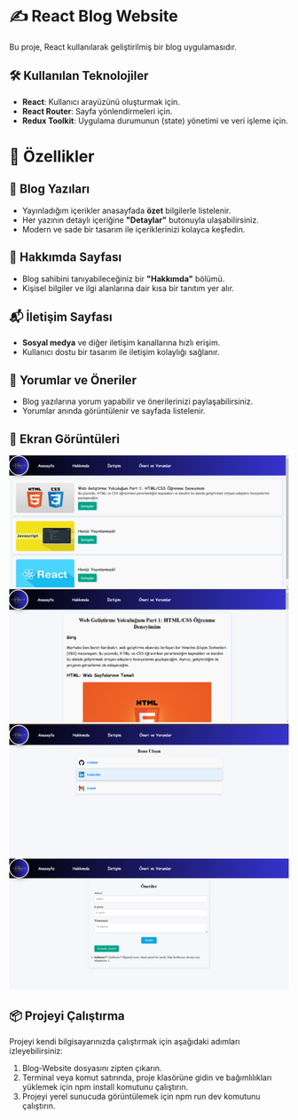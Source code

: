 # ✍️ React Blog Website
Bu proje, React kullanılarak geliştirilmiş bir blog uygulamasıdır.

## 🛠️ Kullanılan Teknolojiler
- **React**: Kullanıcı arayüzünü oluşturmak için.
- **React Router**: Sayfa yönlendirmeleri için.
- **Redux Toolkit**: Uygulama durumunun (state) yönetimi ve veri işleme için.  

# 🚀 Özellikler

## 📝 Blog Yazıları  
- Yayınladığım içerikler anasayfada **özet** bilgilerle listelenir.  
- Her yazının detaylı içeriğine **"Detaylar"** butonuyla ulaşabilirsiniz.  
- Modern ve sade bir tasarım ile içeriklerinizi kolayca keşfedin.  

## 👤 Hakkımda Sayfası  
- Blog sahibini tanıyabileceğiniz bir **"Hakkımda"** bölümü.  
- Kişisel bilgiler ve ilgi alanlarına dair kısa bir tanıtım yer alır.  

## 📬 İletişim Sayfası  
- **Sosyal medya** ve diğer iletişim kanallarına hızlı erişim.  
- Kullanıcı dostu bir tasarım ile iletişim kolaylığı sağlanır.  

## 💬 Yorumlar ve Öneriler  
- Blog yazılarına yorum yapabilir ve önerilerinizi paylaşabilirsiniz.  
- Yorumlar anında görüntülenir ve sayfada listelenir.  

## 📸 Ekran Görüntüleri
![1](image/1.png)
![2](image/2.png)
![4](image/4.png)
![3](image/3.png)


## 📦 Projeyi Çalıştırma

Projeyi kendi bilgisayarınızda çalıştırmak için aşağıdaki adımları izleyebilirsiniz:

1. Blog-Website dosyasını zipten çıkarın.
2. Terminal veya komut satırında, proje klasörüne gidin ve bağımlılıkları yüklemek için npm install komutunu çalıştırın.
3. Projeyi yerel sunucuda görüntülemek için npm run dev komutunu çalıştırın.
